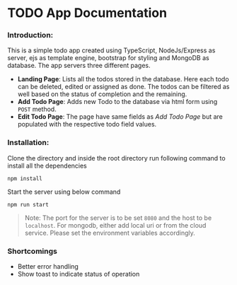 # TODO App Documentation
### Introduction:
This is a simple todo app created using TypeScript, NodeJs/Express as server, ejs as template engine, bootstrap for styling and MongoDB as database. The app servers three different pages. 

* **Landing Page**: Lists all the todos stored in the database. Here each todo can be deleted, edited or assigned as done. The todos can be filtered as well based on the status of completion and the remaining.
* **Add Todo Page**: Adds new Todo to the database via html form using ```POST``` method.
* **Edit Todo Page**: The page have same fields as _Add Todo Page_ but are populated with the respective todo field values.
    
### Installation:
Clone the directory and inside the root directory run following command to install all the dependencies
```
npm install
```

Start the server using below command
```
npm run start
```

> Note: The port for the server is to be set `8080` and the host to be `localhost`. For mongodb, either add local uri or from the cloud service. Please set the environment variables accordingly.

### Shortcomings
* Better error handling
* Show toast to indicate status of operation
  




